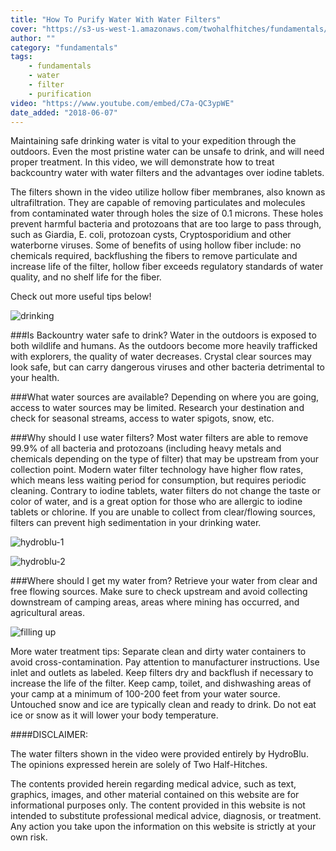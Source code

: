 ```yaml
---
title: "How To Purify Water With Water Filters"
cover: "https://s3-us-west-1.amazonaws.com/twohalfhitches/fundamentals/water-filter/water-filter.jpg"
author: ""
category: "fundamentals"
tags:
    - fundamentals
    - water
    - filter
    - purification
video: "https://www.youtube.com/embed/C7a-QC3ypWE"
date_added: "2018-06-07"
---
```


Maintaining safe drinking water is vital to your expedition through the outdoors. Even the most
pristine water can be unsafe to drink, and will need proper treatment. In this video, we will
demonstrate how to treat backcountry water with water filters and the advantages over iodine tablets.

The filters shown in the video utilize hollow fiber membranes, also known as ultrafiltration.
They are capable of removing particulates and molecules from contaminated water through holes the size of 0.1 microns. These holes prevent harmful bacteria and protozoans that are too large to pass through, such as Giardia, E. coli, protozoan cysts, Cryptosporidium and other waterborne viruses. Some of benefits of using hollow fiber include: no chemicals required, backflushing the fibers to remove particulate and increase life of the filter, hollow fiber exceeds regulatory standards of water quality, and no shelf life for the fiber.

Check out more useful tips below!

![drinking](https://s3-us-west-1.amazonaws.com/twohalfhitches/fundamentals/water-filter/drinking.jpg)

###Is Backountry water safe to drink?
Water in the outdoors is exposed to both wildlife and humans. As the outdoors become more
heavily trafficked with explorers, the quality of water decreases. Crystal clear sources may look safe, but can carry dangerous viruses and other bacteria detrimental to your health.

###What water sources are available?
Depending on where you are going, access to water sources may be limited. Research your
destination and check for seasonal streams, access to water spigots, snow, etc.

###Why should I use water filters?
Most water filters are able to remove 99.9% of all bacteria and protozoans (including heavy
metals and chemicals depending on the type of filter) that may be upstream from your collection point. Modern water filter technology have higher flow rates, which means less waiting period for consumption, but requires periodic cleaning. Contrary to iodine tablets, water filters do not change the taste or color of water, and is a great option for those who are allergic to iodine tablets or chlorine. If you are unable to collect from clear/flowing sources, filters can prevent high sedimentation in your drinking water.

![hydroblu-1](https://s3-us-west-1.amazonaws.com/twohalfhitches/fundamentals/water-filter/hydroblu.jpg)

![hydroblu-2](https://s3-us-west-1.amazonaws.com/twohalfhitches/fundamentals/water-filter/hydroblu-2.jpg)

###Where should I get my water from?
Retrieve your water from clear and free flowing sources. Make sure to check upstream and
avoid collecting downstream of camping areas, areas where mining has occurred, and agricultural areas.

![filling up](https://s3-us-west-1.amazonaws.com/twohalfhitches/fundamentals/water-filter/filling-up.jpg)

More water treatment tips:
Separate clean and dirty water containers to avoid cross-contamination.
Pay attention to manufacturer instructions. Use inlet and outlets as labeled. Keep filters
dry and backflush if necessary to increase the life of the filter.
Keep camp, toilet, and dishwashing areas of your camp at a minimum of 100-200 feet from
your water source.
Untouched snow and ice are typically clean and ready to drink. Do not eat ice or snow as
it will lower your body temperature.

####DISCLAIMER:

The water filters shown in the video were provided entirely by HydroBlu. The opinions
expressed herein are solely of Two Half-Hitches.

The contents provided herein regarding medical advice, such as text, graphics, images,
and other material contained on this website are for informational purposes only. The content provided in this website is not intended to substitute professional medical advice, diagnosis, or treatment. Any action you take upon the information on this website is strictly at your own risk.
